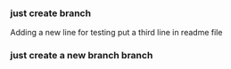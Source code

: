 ### just create branch

Adding a new line for testing
put a third line in readme file

### just create a new branch branch
